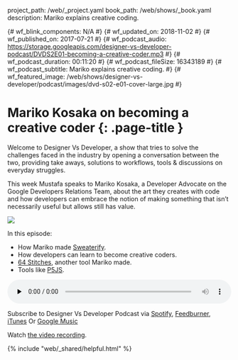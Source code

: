 project_path: /web/_project.yaml
book_path: /web/shows/_book.yaml
description: Mariko explains creative coding.

{# wf_blink_components: N/A #}
{# wf_updated_on: 2018-11-02 #}
{# wf_published_on: 2017-07-21 #}
{# wf_podcast_audio: https://storage.googleapis.com/designer-vs-developer-podcast/DVDS2E01-becoming-a-creative-coder.mp3 #}
{# wf_podcast_duration: 00:11:20 #}
{# wf_podcast_fileSize: 16343189 #}
{# wf_podcast_subtitle: Mariko explains creative coding. #}
{# wf_featured_image: /web/shows/designer-vs-developer/podcast/images/dvd-s02-e01-cover-large.jpg #}

# Mariko Kosaka on becoming a creative coder {: .page-title }

Welcome to Designer Vs Developer, a show that tries to solve the
challenges faced in the industry by opening a conversation between
the two, providing take aways, solutions to workflows, tools &
discussions on everyday struggles.

This week Mustafa speaks to Mariko Kosaka, a Developer Advocate
on the Google Developers Relations Team, about
the art they creates with code and how developers can
embrace the notion of making something that isn’t
necessarily useful but allows still has value.

<img
src="/web/shows/designer-vs-developer/podcast/images/dvd-s02-e01-cover.jpg"
class="attempt-right">

In this episode:

* How Mariko made [Sweaterify](https://goo.gl/BMdgqN).
* How developers can learn to become creative coders.
* [64 Stitches](https://goo.gl/nzaV2N), another tool Mariko made.
* Tools like [P5JS](https://p5js.org/).

<audio style="width: 100%"
src="https://storage.googleapis.com/designer-vs-developer-podcast/
DVDS2E01-becoming-a-creative-coder.mp3"
controls preload="none">

Subscribe to Designer Vs Developer Podcast via
<a href="http://bit.ly/mustafaOnSpotify">Spotify</a>,
<a href="https://goo.gl/USHXv8">Feedburner</a>,
<a href="https://goo.gl/1E9U0G">iTunes</a> Or
<a href="https://goo.gl/qCBlST">
Google Music</a>

Watch <a href="https://www.youtube.com/playlist?list=PLNYkxOF6rcIC60856GnLEV5GQXMxc9ByJ">
the video recording</a>.

{% include "web/_shared/helpful.html" %}